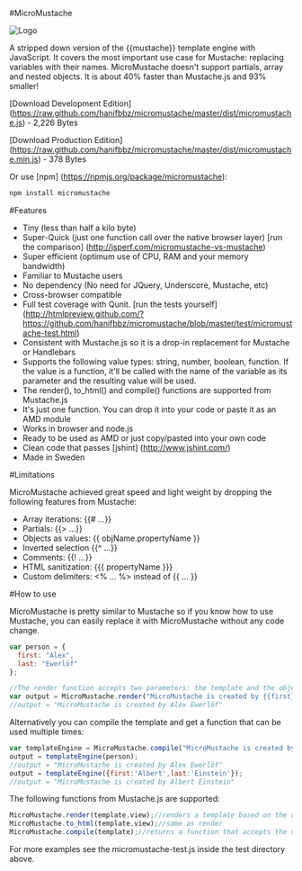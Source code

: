 #MicroMustache

![Logo](https://raw.github.com/hanifbbz/micromustache/master/logo/micromustache-logo-300.png)

A stripped down version of the {{mustache}} template engine with JavaScript.
It covers the most important use case for Mustache: replacing variables with their names.
MicroMustache doesn't support partials, array and nested objects.
It is about 40% faster than Mustache.js and 93% smaller!

[Download Development Edition] (https://raw.github.com/hanifbbz/micromustache/master/dist/micromustache.js) - 2,226 Bytes

[Download Production Edition] (https://raw.github.com/hanifbbz/micromustache/master/dist/micromustache.min.js) - 378 Bytes

Or use [npm] (https://npmjs.org/package/micromustache):

```bash
npm install micromustache
```

#Features

* Tiny (less than half a kilo byte)
* Super-Quick (just one function call over the native browser layer)
  [run the comparison] (http://jsperf.com/micromustache-vs-mustache)
* Super efficient (optimum use of CPU, RAM and your memory bandwidth)
* Familiar to Mustache users
* No dependency (No need for JQuery, Underscore, Mustache, etc)
* Cross-browser compatible
* Full test coverage with Qunit.
  [run the tests yourself] (http://htmlpreview.github.com/?https://github.com/hanifbbz/micromustache/blob/master/test/micromustache-test.html)
* Consistent with Mustache.js so it is a drop-in replacement for Mustache or Handlebars
* Supports the following value types: string, number, boolean, function.
  If the value is a function, it'll be called with the name of the variable as its parameter and the resulting value will be used.
* The render(), to_html() and compile() functions are supported from Mustache.js
* It's just one function. You can drop it into your code or paste it as an AMD module
* Works in browser and node.js
* Ready to be used as AMD or just copy/pasted into your own code
* Clean code that passes [jshint] (http://www.jshint.com/)
* Made in Sweden

#Limitations

MicroMustache achieved great speed and light weight by dropping the following features from Mustache:

* Array iterations: {{# ...}}
* Partials: {{> ...}}
* Objects as values: {{ objName.propertyName }}
* Inverted selection {{^ ...}}
* Comments: {{! ...}}
* HTML sanitization: {{{ propertyName }}}
* Custom delimiters: <% ... %> instead of {{ ... }}

#How to use

MicroMustache is pretty similar to Mustache so if you know how to use Mustache,
you can easily replace it with MicroMustache without any code change.

```js
var person = {
  first: "Alex",
  last: "Ewerlöf"
};

//The render function accepts two parameters: the template and the object that contains a list of key-values to be replaced in template.
var output = MicroMustache.render("MicroMustache is created by {{first}} {{ last }}", person);
//output = "MicroMustache is created by Alex Ewerlöf"
```

Alternatively you can compile the template and get a function that can be used multiple times:

```js
var templateEngine = MicroMustache.compile("MicroMustache is created by {{first}} {{ last }}");
output = templateEngine(person);
//output = "MicroMustache is created by Alex Ewerlöf"
output = templateEngine({first:'Albert',last:'Einstein'});
//output = "MicroMustache is created by Albert Einstein"
```

The following functions from Mustache.js are supported:

```js
MicroMustache.render(template,view);//renders a template based on the data in the view object
MicroMustache.to_html(template,view);//same as render
MicroMustache.compile(template);//returns a function that accepts the view object and spits out the rendered string
```

For more examples see the micromustache-test.js inside the test directory above.